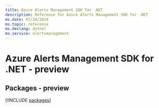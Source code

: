 ```yaml
---
title: Azure Alerts Management SDK for .NET
description: Reference for Azure Alerts Management SDK for .NET
ms.date: 07/24/2024
ms.topic: reference
ms.devlang: dotnet
ms.service: alertsmanagement
---
```

# Azure Alerts Management SDK for .NET - preview
## Packages - preview
[!INCLUDE [packages](alerts-management-index.md)]